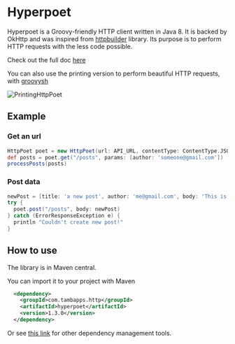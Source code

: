 # Hyperpoet

Hyperpoet is a Groovy-friendly HTTP client written in Java 8. It is backed by OkHttp and was inspired from
[httpbuilder](https://github.com/jgritman/httpbuilder) library. 
Its purpose is to perform HTTP requests with the less code possible.

Check out the full doc [here](https://github.com/tambapps/hyperpoet/wiki)


You can also use the printing version to perform beautiful HTTP requests, with [groovysh](https://groovy-lang.org/groovysh.html)

![PrintingHttpPoet](https://github.com/tambapps/hyperpoet/blob/main/examples/printinghttppoet.png?raw=true)

## Example

### Get an url
```groovy
HttpPoet poet = new HttpPoet(url: API_URL, contentType: ContentType.JSON, acceptContentType: ContentType.JSON)
def posts = poet.get("/posts", params: [author: 'someone@gmail.com'])
processPosts(posts)
```

### Post data
```groovy
newPost = [title: 'a new post', author: 'me@gmail.com', body: 'This is new!']
try {
  poet.post("/posts", body: newPost)
} catch (ErrorResponseException e) {
  println "Couldn't create new post!"
}
```

## How to use
The library is in Maven central.

You can import it to your project with Maven

```xml
  <dependency>
    <groupId>com.tambapps.http</groupId>
    <artifactId>hyperpoet</artifactId>
    <version>1.3.0</version>
  </dependency>
```

Or see [this link](https://search.maven.org/artifact/com.tambapps.http/hyperpoet/1.3.0/jar)
for other dependency management tools.
